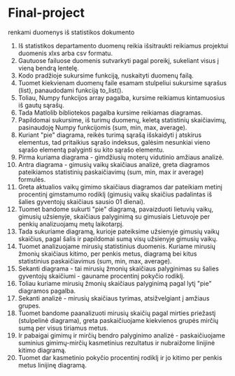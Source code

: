 # Final-project
renkami duomenys iš statistikos dokumento
1. Iš statistikos departamento duomenų reikia išsitraukti reikiamus projektui duomenis xlxs arba csv formatu.
2. Gautuose failuose duomenis sutvarkyti pagal poreikį, sukeliant visus į vieną bendrą lentelę.
3. Kodo pradžioje sukursime funkciją, nuskaityti duomenų failą.
4. Tuomet kiekvienam duomenų faile esamam stulpeliui sukursime sąrašus (list), panaudodami funkciją to_list().
5. Toliau, Numpy funkcijos array pagalba, kursime reikiamus kintamuosius iš gautų sąrašų.
6. Tada Matlolib bibliotekos pagalba kursime reikiamas diagramas.
7. Papildomai sukursime, iš turimų duomenų, keletą statistinių skaičiavimų, pasinaudoję Numpy funkcijomis (sum, min, max, average).
8. Kuriant "pie" diagrama, reikės turimą sąrašą išskaidyti į atskirus elementus, tad pritaikius sąrašo indeksus, galėsim nesunkiai vieno sąrašo elementą palyginti su kito sąrašo elementu.
9. Pirma kuriama diagrama - gimdžiusių moterų vidutinio amžiaus analizė.
10. Antra diagrama - gimusių vaikų skaičiaus analizė, greta diagramos pateikiamos statistinių paskaičiavimų (sum, min, max ir average) formulės.
11. Greta aktualios vaikų gimimo skaičiaus diagramos dar pateikiam metinį procentinį gimstamumo rodiklį (gimusių vaikų skaičius padalintas iš šalies gyventojų skaičiaus sausio 01 dienai).
12. Tuomet bandome sukurti "pie" diagramą, pavaizduoti lietuvių vaikų, gimusių užsienyje, skaičiaus palyginimą su gimusiais Lietuvoje per penkių analizuojamų metų laikotarpį.
13. Tada sukuriame diagramą, kurioje pateiksime užsienyje gimusių vaikų skaičius, pagal šalis ir papildomai sumą visų užsienyje gimusių vaikų.
14. Tuomet analizuojame mirusių statistinius duomenis. Kuriame mirusių žmonių skaičiaus kitimo, per penkis metus, diagramą bei kitus statistinius paskaičiavimus (sum, min, max, average).
15. Sekanti diagrama - tai mirusių žmonių skaičiaus palyginimas su šalies gyventojų skaičiumi - gauname procentinį pokyčio rodiklį.
16. Toliau kuriame mirusių žmonių skaičiaus palyginimą pagal lytį "pie" diagramos pagalba.
17. Sekanti analizė - mirusių skaičiaus tyrimas, atsižvelgiant į amžiaus grupes.
18. Tuomet bandome paanalizuoti mirusių skaičių pagal mirties priežastį (stulpelinė diagrama), greta paskaičiuojame kiekvienos grupės mirčių sumą per visus tiriamus metus.
19. Ir pabaigai gimimų ir mirčių bendro palyginimo analizė - paskaičiuojame suminius gimimų-mirčių kasmetinius rezultatus ir nubraižome linijinė kitimo diagramą.
20. Tuomet dar kasmetinio pokyčio procentinį rodiklį ir jo kitimo per penkis metus linijinę diagramą.